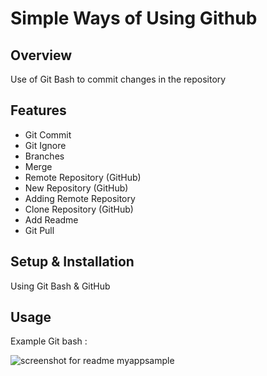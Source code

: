 # Simple Ways of Using Github

## Overview
Use of Git Bash to commit changes in the repository

## Features
- Git Commit
- Git Ignore
- Branches
- Merge
- Remote Repository (GitHub)
- New Repository (GitHub)
- Adding Remote Repository
- Clone Repository (GitHub)
- Add Readme
- Git Pull

## Setup & Installation 
Using Git Bash & GitHub

## Usage
Example Git bash :

![screenshot for readme myappsample](https://user-images.githubusercontent.com/56164259/67875883-974c2b00-fb69-11e9-8055-d3055362fedb.png)


